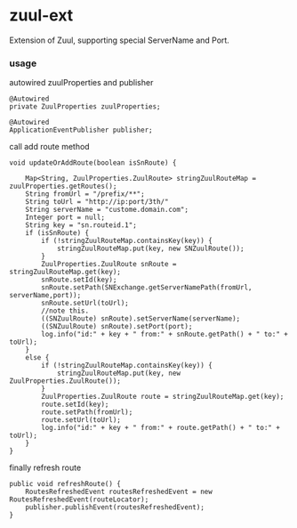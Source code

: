 # zuul-ext
Extension of Zuul, supporting special ServerName and Port.

### usage

autowired zuulProperties and publisher

	@Autowired
	private ZuulProperties zuulProperties;

	@Autowired
	ApplicationEventPublisher publisher;


call add route method

	void updateOrAddRoute(boolean isSnRoute) {

		Map<String, ZuulProperties.ZuulRoute> stringZuulRouteMap = zuulProperties.getRoutes();
        String fromUrl = "/prefix/**";
        String toUrl = "http://ip:port/3th/"
        String serverName = "custome.domain.com";
        Integer port = null;
		String key = "sn.routeid.1";
		if (isSnRoute) {
			if (!stringZuulRouteMap.containsKey(key)) {
				stringZuulRouteMap.put(key, new SNZuulRoute());
			}
			ZuulProperties.ZuulRoute snRoute = stringZuulRouteMap.get(key);
			snRoute.setId(key);
			snRoute.setPath(SNExchange.getServerNamePath(fromUrl, serverName,port));
			snRoute.setUrl(toUrl);
			//note this.
			((SNZuulRoute) snRoute).setServerName(serverName);
			((SNZuulRoute) snRoute).setPort(port);
			log.info("id:" + key + " from:" + snRoute.getPath() + " to:" + toUrl);
		}
		else {
			if (!stringZuulRouteMap.containsKey(key)) {
				stringZuulRouteMap.put(key, new ZuulProperties.ZuulRoute());
			}
			ZuulProperties.ZuulRoute route = stringZuulRouteMap.get(key);
			route.setId(key);
			route.setPath(fromUrl);
			route.setUrl(toUrl);
			log.info("id:" + key + " from:" + route.getPath() + " to:" + toUrl);
		}
	}

finally refresh route
    
	public void refreshRoute() {
		RoutesRefreshedEvent routesRefreshedEvent = new RoutesRefreshedEvent(routeLocator);
		publisher.publishEvent(routesRefreshedEvent);
	}
